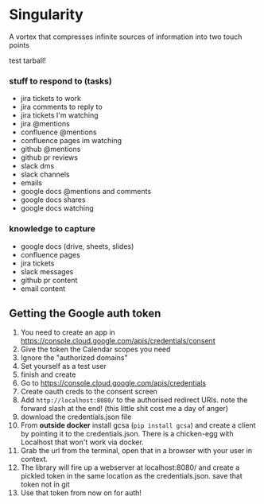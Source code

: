 # Singularity
A vortex that compresses infinite sources of information into two touch points

test tarball!
### stuff to respond to (tasks)
- jira tickets to work
- jira comments to reply to
- jira tickets I'm watching
- jira @mentions
- confluence @mentions
- confluence pages im watching
- github @mentions
- github pr reviews
- slack dms
- slack channels
- emails
- google docs @mentions and comments
- google docs shares
- google docs watching

### knowledge to capture
- google docs (drive, sheets, slides)
- confluence pages
- jira tickets
- slack messages
- github pr content
- email content

## Getting the Google auth token
1. You need to create an app in https://console.cloud.google.com/apis/credentials/consent
2. Give the token the Calendar scopes you need
3. Ignore the "authorized domains"
4. Set yourself as a test user
5. finish and create
6. Go to https://console.cloud.google.com/apis/credentials
7. Create oauth creds to the consent screen
8. Add `http://localhost:8080/` to the authorised redirect URIs. note the forward slash at the end! (this little shit cost me a day of anger)
9. download the credentials.json file
10. From **outside docker** install gcsa (`pip install gcsa`) and create a client by pointing it to the credentials.json. There is a chicken-egg with Localhost that won't work via docker.
11. Grab the url from the terminal, open that in a browser with your user in context.
12. The library will fire up a webserver at localhost:8080/ and create a pickled token in the same location as the credentials.json. save that token not in git
13. Use that token from now on for auth!
